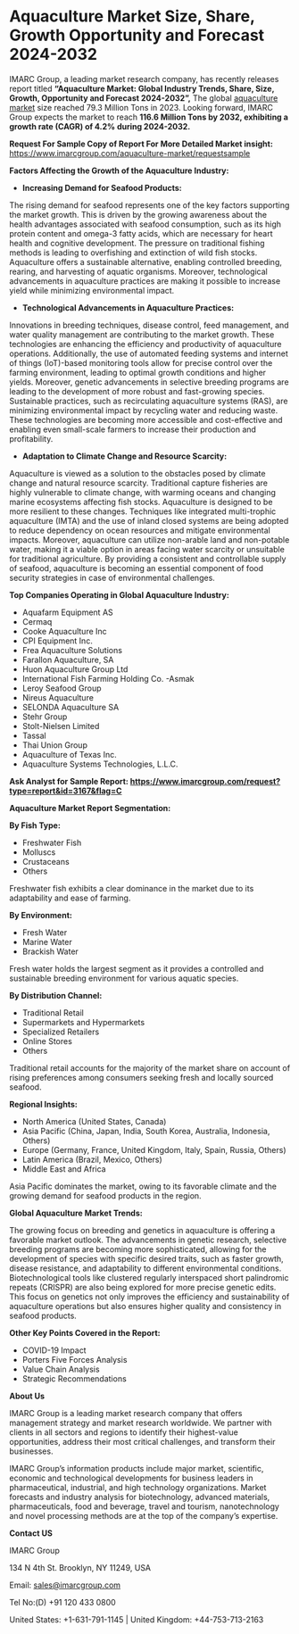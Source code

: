 ﻿# **Aquaculture Market Size, Share, Growth Opportunity and Forecast 2024-2032**
IMARC Group, a leading market research company, has recently releases report titled **“Aquaculture Market: Global Industry Trends, Share, Size, Growth, Opportunity and Forecast 2024-2032”,** The global [aquaculture market](https://www.imarcgroup.com/aquaculture-market) size reached 79.3 Million Tons in 2023. Looking forward, IMARC Group expects the market to reach **116.6 Million Tons by 2032, exhibiting a growth rate (CAGR) of 4.2% during 2024-2032.**

**Request For Sample Copy of Report For More Detailed Market insight:** <https://www.imarcgroup.com/aquaculture-market/requestsample>

**Factors Affecting the Growth of the Aquaculture Industry:**

- **Increasing Demand for Seafood Products:**

The rising demand for seafood represents one of the key factors supporting the market growth. This is driven by the growing awareness about the health advantages associated with seafood consumption, such as its high protein content and omega-3 fatty acids, which are necessary for heart health and cognitive development. The pressure on traditional fishing methods is leading to overfishing and extinction of wild fish stocks. Aquaculture offers a sustainable alternative, enabling controlled breeding, rearing, and harvesting of aquatic organisms. Moreover, technological advancements in aquaculture practices are making it possible to increase yield while minimizing environmental impact.

- **Technological Advancements in Aquaculture Practices:**

Innovations in breeding techniques, disease control, feed management, and water quality management are contributing to the market growth. These technologies are enhancing the efficiency and productivity of aquaculture operations. Additionally, the use of automated feeding systems and internet of things (IoT)-based monitoring tools allow for precise control over the farming environment, leading to optimal growth conditions and higher yields. Moreover, genetic advancements in selective breeding programs are leading to the development of more robust and fast-growing species. Sustainable practices, such as recirculating aquaculture systems (RAS), are minimizing environmental impact by recycling water and reducing waste. These technologies are becoming more accessible and cost-effective and enabling even small-scale farmers to increase their production and profitability.

- **Adaptation to Climate Change and Resource Scarcity:**

Aquaculture is viewed as a solution to the obstacles posed by climate change and natural resource scarcity. Traditional capture fisheries are highly vulnerable to climate change, with warming oceans and changing marine ecosystems affecting fish stocks. Aquaculture is designed to be more resilient to these changes. Techniques like integrated multi-trophic aquaculture (IMTA) and the use of inland closed systems are being adopted to reduce dependency on ocean resources and mitigate environmental impacts. Moreover, aquaculture can utilize non-arable land and non-potable water, making it a viable option in areas facing water scarcity or unsuitable for traditional agriculture. By providing a consistent and controllable supply of seafood, aquaculture is becoming an essential component of food security strategies in case of environmental challenges.

**Top Companies Operating in Global Aquaculture Industry:**

- Aquafarm Equipment AS
- Cermaq
- Cooke Aquaculture Inc
- CPI Equipment Inc.
- Frea Aquaculture Solutions
- Farallon Aquaculture, SA
- Huon Aquaculture Group Ltd
- International Fish Farming Holding Co. -Asmak
- Leroy Seafood Group
- Nireus Aquaculture
- SELONDA Aquaculture SA
- Stehr Group
- Stolt-Nielsen Limited
- Tassal
- Thai Union Group
- Aquaculture of Texas Inc.
- Aquaculture Systems Technologies, L.L.C.

**Ask Analyst for Sample Report: <https://www.imarcgroup.com/request?type=report&id=3167&flag=C>**

**Aquaculture Market Report Segmentation:**

**By Fish Type:**

- Freshwater Fish
- Molluscs
- Crustaceans
- Others

Freshwater fish exhibits a clear dominance in the market due to its adaptability and ease of farming.

**By Environment:**

- Fresh Water
- Marine Water
- Brackish Water

Fresh water holds the largest segment as it provides a controlled and sustainable breeding environment for various aquatic species.

**By Distribution Channel:**

- Traditional Retail
- Supermarkets and Hypermarkets
- Specialized Retailers
- Online Stores
- Others

Traditional retail accounts for the majority of the market share on account of rising preferences among consumers seeking fresh and locally sourced seafood.

**Regional Insights:**

- North America (United States, Canada)
- Asia Pacific (China, Japan, India, South Korea, Australia, Indonesia, Others)
- Europe (Germany, France, United Kingdom, Italy, Spain, Russia, Others)
- Latin America (Brazil, Mexico, Others)
- Middle East and Africa

Asia Pacific dominates the market, owing to its favorable climate and the growing demand for seafood products in the region.

**Global Aquaculture Market Trends:**

The growing focus on breeding and genetics in aquaculture is offering a favorable market outlook. The advancements in genetic research, selective breeding programs are becoming more sophisticated, allowing for the development of species with specific desired traits, such as faster growth, disease resistance, and adaptability to different environmental conditions. Biotechnological tools like clustered regularly interspaced short palindromic repeats (CRISPR) are also being explored for more precise genetic edits. This focus on genetics not only improves the efficiency and sustainability of aquaculture operations but also ensures higher quality and consistency in seafood products.

**Other Key Points Covered in the Report:**

- COVID-19 Impact
- Porters Five Forces Analysis
- Value Chain Analysis
- Strategic Recommendations

**About Us**

IMARC Group is a leading market research company that offers management strategy and market research worldwide. We partner with clients in all sectors and regions to identify their highest-value opportunities, address their most critical challenges, and transform their businesses.

IMARC Group’s information products include major market, scientific, economic and technological developments for business leaders in pharmaceutical, industrial, and high technology organizations. Market forecasts and industry analysis for biotechnology, advanced materials, pharmaceuticals, food and beverage, travel and tourism, nanotechnology and novel processing methods are at the top of the company’s expertise.

**Contact US**

IMARC Group

134 N 4th St. Brooklyn, NY 11249, USA

Email: sales@imarcgroup.com

Tel No:(D) +91 120 433 0800

United States: +1-631-791-1145 | United Kingdom: +44-753-713-2163
